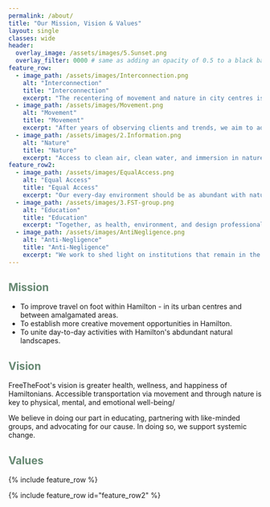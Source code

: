 ```yaml
---
permalink: /about/
title: "Our Mission, Vision & Values"
layout: single
classes: wide
header:
  overlay_image: /assets/images/5.Sunset.png
  overlay_filter: 0000 # same as adding an opacity of 0.5 to a black background
feature_row:
  - image_path: /assets/images/Interconnection.png
    alt: "Interconnection"
    title: "Interconnection"
    excerpt: "The recentering of movement and nature in city centres is necessary for a happier body, community, and life."
  - image_path: /assets/images/Movement.png
    alt: "Movement"
    title: "Movement"
    excerpt: "After years of observing clients and trends, we aim to address many (reversible) health and wellness issues, beginning with movement patterns."
  - image_path: /assets/images/2.Information.png
    alt: "Nature"
    title: "Nature"
    excerpt: "Access to clean air, clean water, and immersion in nature is not only restorative but a human right. We advocate to liberate nature in our urban centres."
feature_row2:
  - image_path: /assets/images/EqualAccess.png
    alt: "Equal Access"
    title: "Equal Access"
    excerpt: "Our every-day environment should be as abundant with nature as cottage country, which increases accessibility."
  - image_path: /assets/images/3.FST-group.png
    alt: "Education"
    title: "Education"
    excerpt: "Together, as health, environment, and design professionals, we have decades of experience - and we are constantly working to know and share more."
  - image_path: /assets/images/AntiNegligence.png
    alt: "Anti-Negligence"
    title: "Anti-Negligence"
    excerpt: "We work to shed light on institutions that remain in the dark about the ways that Canadian bodies, communities, and lives could be made better."
---
```


<h2 style="color:rgb(102, 136, 114);">Mission</h2>
<ul>
  <li>To improve travel on foot within Hamilton - in its urban centres and between amalgamated areas.</li>
  <li>To establish more creative movement opportunities in Hamilton.</li>
  <li>To unite day-to-day activities with Hamilton's abdundant natural landscapes.</li>
</ul>

<h2 style="color: rgb(102, 136, 114);">Vision</h2>

<p>FreeTheFoot's vision is greater health, wellness, and happiness of Hamiltonians. Accessible transportation via movement and through nature is key to physical, mental, and emotional well-being/</p>

<p>We believe in doing our part in educating, partnering with like-minded groups, and advocating for our cause. In doing so, we support systemic change.</p> 

<h2 style="color: rgb(102, 136, 114);">Values</h2>

{% include feature_row %}

{% include feature_row id="feature_row2" %}



